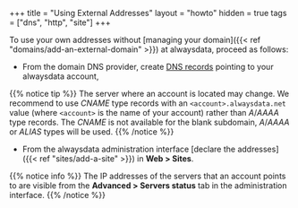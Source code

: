 +++
title = "Using External Addresses"
layout = "howto"
hidden = true
tags = ["dns", "http", "site"]
+++

To use your own addresses without [managing your domain]({{< ref "domains/add-an-external-domain" >}}) at alwaysdata, proceed as follows:

- From the domain DNS provider, create [DNS records](https://en.wikipedia.org/wiki/List_of_DNS_record_types) pointing to your alwaysdata account,

{{% notice tip %}}
The server where an account is located may change. We recommend to use *CNAME* type records with an `<account>.alwaysdata.net` value (where `<account>` is the name of your account) rather than *A*/*AAAA* type records. The *CNAME* is not available for the blank subdomain, *A*/*AAAA* or *ALIAS* types will be used.
{{% /notice %}}

- From the alwaysdata administration interface [declare the addresses]({{< ref "sites/add-a-site" >}}) in **Web > Sites**.

{{% notice info %}}
The IP addresses of the servers that an account points to are visible from the **Advanced > Servers status** tab in the administration interface.
{{% /notice %}}
